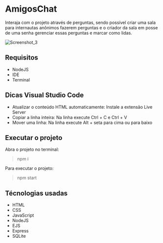 # AmigosChat
Interaja com o projeto através de perguntas, sendo possível criar uma sala para internautas anônimos fazerem perguntas e o criador da sala em posse de uma senha gerenciar essas perguntas e marcar como lidas.

![Screenshot_3](https://user-images.githubusercontent.com/72028645/135856964-259b47bf-73ff-453e-9351-b342adcc2a12.png)

## Requisitos
- NodeJS
- IDE
- Terminal

## Dicas Visual Studio Code
- Atualizar o conteúdo HTML automaticamente: Instale a extensão Live Server
- Copiar a linha inteira: Na linha execute Ctrl + C e Ctrl + V
- Mover uma linha: Na linha execute Alt + seta para cima ou para baixo

## Executar o projeto
Abra o projeto no terminal:
>npm i

Para executar o projeto:
>npm start

## Técnologias usadas
- HTML
- CSS
- JavaScript
- NodeJS
- EJS
- Express
- SQLite

